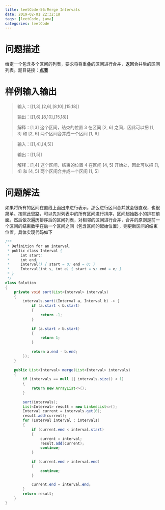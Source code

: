 ```yaml
---
title: leetCode-56:Merge Intervals
date: 2019-02-01 22:32:18
tags: [leetCode, java]
categories: leetCode
---
```


# 问题描述

给定一个包含多个区间的列表，要求将将重叠的区间进行合并，返回合并后的区间列表。题目链接：**[点我](https://leetcode.com/problems/merge-intervals/)**

<!-- more -->

# 样例输入输出

> 输入：[[1,3],[2,6],[8,10],[15,18]]
>
> 输出：[[1,6],[8,10],[15,18]]
>
> 解释：[1,3] 这个区间，结束的位置 3 在区间 [2, 6] 之间，因此可以把 [1, 3] 和 [2, 6] 两个区间合并成一个区间 [1, 6]

> 输入：[[1,4],[4,5]]
>
> 输出：[[1,5]]
>
> 解释：[1,4] 这个区间，结束的位置 4 在区间 [4, 5] 开始处，因此可以把 [1, 4] 和 [4, 5] 两个区间合并成一个区间 [1, 5]

# 问题解法

如果将所有的区间在直线上画出来进行表示，那么进行区间合并就会很直观，也很简单。按照此思路，可以先对列表中的所有区间进行排序，区间起始数小的排在前面。然后依次遍历排序后的区间列表，对相邻的区间进行合并，合并的原则是前一个区间的结束数字在后一个区间之间（包含区间的起始位置），则更新区间的结束位置。具体实现代码如下

```java
/**
 * Definition for an interval.
 * public class Interval {
 *     int start;
 *     int end;
 *     Interval() { start = 0; end = 0; }
 *     Interval(int s, int e) { start = s; end = e; }
 * }
 */
class Solution 
{
    private void sort(List<Interval> intervals)
    {
        intervals.sort((Interval a, Interval b) -> {
            if (a.start < b.start)
            {
                return -1;
            }
            
            if (a.start > b.start)
            {
                return 1;
            }
            
            return a.end - b.end;
        });
    }
    
    public List<Interval> merge(List<Interval> intervals) 
    {
        if (intervals == null || intervals.size() < 1)
        {
            return new ArrayList<>();
        }
        
        sort(intervals);
        List<Interval> result = new LinkedList<>();
        Interval current = intervals.get(0);
        result.add(current);
        for (Interval interval : intervals)
        {
            if (current.end < interval.start)
            {
                current = interval;
                result.add(current);
                continue;
            }
            
            if (current.end > interval.end)
            {
                continue;
            }
            
            current.end = interval.end;
        }
        return result;
    }
}
```

